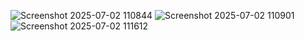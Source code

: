 ![Screenshot 2025-07-02 110844](https://github.com/user-attachments/assets/394fdaa5-2904-41b1-87ae-db27a0e5d805)
![Screenshot 2025-07-02 110901](https://github.com/user-attachments/assets/0c048819-78be-4199-8ef9-33a319b15d44)
![Screenshot 2025-07-02 111612](https://github.com/user-attachments/assets/4b6506bb-45c5-4f8b-982c-8b2b5eae62ee)
